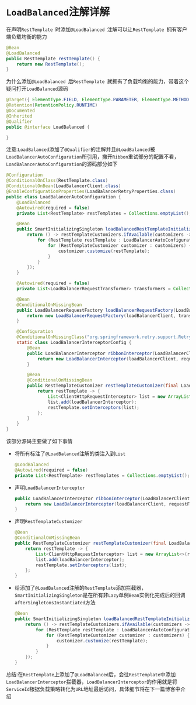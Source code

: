 # `LoadBalanced`注解详解

在声明`RestTemplate `时添加`@LoadBalanced `注解可以让`RestTemplate `拥有客户端负载均衡的能力

```java
@Bean
@LoadBalanced
public RestTemplate restTemplate() {
    return new RestTemplate();
}
```

为什么添加`@LoadBalanced `后`RestTemplate `就拥有了负载均衡的能力，带着这个疑问打开`LoadBalanced`源码

```java
@Target({ ElementType.FIELD, ElementType.PARAMETER, ElementType.METHOD })
@Retention(RetentionPolicy.RUNTIME)
@Documented
@Inherited
@Qualifier
public @interface LoadBalanced {

}
```

注意:`LoadBalanced`添加了`@Qualifier`的注解并且`@LoadBalanced`被`LoadBalancerAutoConfiguration`所引用，撇开`Ribbon`重试部分的配置不看，`LoadBalancerAutoConfiguration`的源码部分如下

```java
@Configuration
@ConditionalOnClass(RestTemplate.class)
@ConditionalOnBean(LoadBalancerClient.class)
@EnableConfigurationProperties(LoadBalancerRetryProperties.class)
public class LoadBalancerAutoConfiguration {
    @LoadBalanced
    @Autowired(required = false)
    private List<RestTemplate> restTemplates = Collections.emptyList();

    @Bean
    public SmartInitializingSingleton loadBalancedRestTemplateInitializerDeprecated(final ObjectProvider<List<RestTemplateCustomizer>> restTemplateCustomizers) {
        return () -> restTemplateCustomizers.ifAvailable(customizers -> {
            for (RestTemplate restTemplate : LoadBalancerAutoConfiguration.this.restTemplates) {
                for (RestTemplateCustomizer customizer : customizers) {
                    customizer.customize(restTemplate);
                }
            }
        });
    }

    @Autowired(required = false)
    private List<LoadBalancerRequestTransformer> transformers = Collections.emptyList();

    @Bean
    @ConditionalOnMissingBean
    public LoadBalancerRequestFactory loadBalancerRequestFactory(LoadBalancerClient loadBalancerClient) {
        return new LoadBalancerRequestFactory(loadBalancerClient, transformers);
    }

    @Configuration
    @ConditionalOnMissingClass("org.springframework.retry.support.RetryTemplate")
    static class LoadBalancerInterceptorConfig {
        @Bean
        public LoadBalancerInterceptor ribbonInterceptor(LoadBalancerClient loadBalancerClient, LoadBalancerRequestFactory requestFactory) {
            return new LoadBalancerInterceptor(loadBalancerClient, requestFactory);
        }

        @Bean
        @ConditionalOnMissingBean
        public RestTemplateCustomizer restTemplateCustomizer(final LoadBalancerInterceptor loadBalancerInterceptor) {
            return restTemplate -> {
                List<ClientHttpRequestInterceptor> list = new ArrayList<>(restTemplate.getInterceptors());
                list.add(loadBalancerInterceptor);
                restTemplate.setInterceptors(list);
            };
        }
    }
}
```

该部分源码主要做了如下事情

- 将所有标注了`@LoadBalanced`注解的类注入到`List`

  ```java
  @LoadBalanced
  @Autowired(required = false)
  private List<RestTemplate> restTemplates = Collections.emptyList();
  ```

- 声明`LoadBalancerInterceptor`

  ```java
  public LoadBalancerInterceptor ribbonInterceptor(LoadBalancerClient loadBalancerClient, LoadBalancerRequestFactory requestFactory) {
      return new LoadBalancerInterceptor(loadBalancerClient, requestFactory);
  }
  ```

- 声明`RestTemplateCustomizer`

  ```java
  @Bean
  @ConditionalOnMissingBean
  public RestTemplateCustomizer restTemplateCustomizer(final LoadBalancerInterceptor loadBalancerInterceptor) {
      return restTemplate -> {
          List<ClientHttpRequestInterceptor> list = new ArrayList<>(restTemplate.getInterceptors());
          list.add(loadBalancerInterceptor);
          restTemplate.setInterceptors(list);
      };
  }
  ```

- 给添加了`@LoadBalanced`注解的`RestTemplate`添加拦截器，`SmartInitializingSingleton`是在所有非`Lazy`单例`Bean`实例化完成后的回调`afterSingletonsInstantiated`方法

  ```java
  @Bean
  public SmartInitializingSingleton loadBalancedRestTemplateInitializerDeprecated(final ObjectProvider<List<RestTemplateCustomizer>> restTemplateCustomizers) {
      return () -> restTemplateCustomizers.ifAvailable(customizers -> {
          for (RestTemplate restTemplate : LoadBalancerAutoConfiguration.this.restTemplates) {
              for (RestTemplateCustomizer customizer : customizers) {
                  customizer.customize(restTemplate);
              }
          }
      });
  }
  ```

总结:在`RestTemplate`上添加了`@LoadBalanced`后，会往`RestTemplate`中添加`LoadBalancerInterceptor`拦截器，`LoadBalancerInterceptor`的作用就是将`ServiceId`根据负载策略转化为`URL`地址最后访问，具体细节将在下一篇博客中介绍